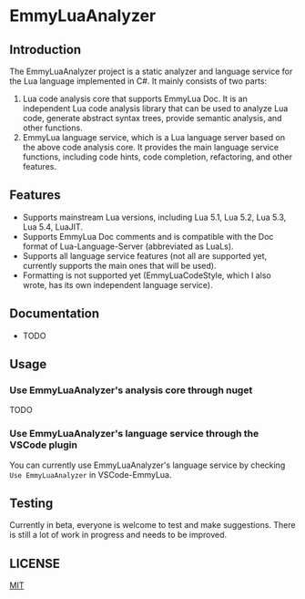 # EmmyLuaAnalyzer

## Introduction

The EmmyLuaAnalyzer project is a static analyzer and language service for the Lua language implemented in C#. It mainly consists of two parts:
1. Lua code analysis core that supports EmmyLua Doc. It is an independent Lua code analysis library that can be used to analyze Lua code, generate abstract syntax trees, provide semantic analysis, and other functions.
2. EmmyLua language service, which is a Lua language server based on the above code analysis core. It provides the main language service functions, including code hints, code completion, refactoring, and other features.

## Features

- Supports mainstream Lua versions, including Lua 5.1, Lua 5.2, Lua 5.3, Lua 5.4, LuaJIT.
- Supports EmmyLua Doc comments and is compatible with the Doc format of Lua-Language-Server (abbreviated as LuaLs).
- Supports all language service features (not all are supported yet, currently supports the main ones that will be used).
- Formatting is not supported yet (EmmyLuaCodeStyle, which I also wrote, has its own independent language service).

## Documentation

- TODO

## Usage

### Use EmmyLuaAnalyzer's analysis core through nuget
TODO

### Use EmmyLuaAnalyzer's language service through the VSCode plugin
You can currently use EmmyLuaAnalyzer's language service by checking `Use EmmyLuaAnalyzer` in VSCode-EmmyLua.

## Testing

Currently in beta, everyone is welcome to test and make suggestions. There is still a lot of work in progress and needs to be improved.

## LICENSE

[MIT](./LICENSE)
